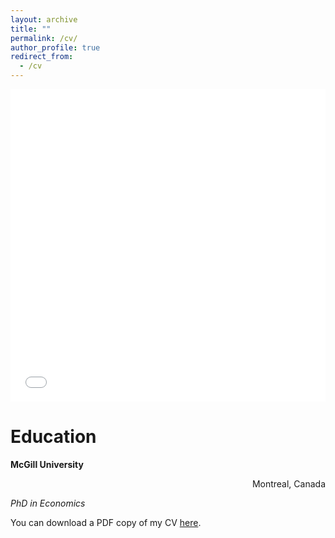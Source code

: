 ```yaml
---
layout: archive
title: ""
permalink: /cv/
author_profile: true
redirect_from:
  - /cv
---
```


<!---
comments
--->

<iframe src="/files/pdf/my_CV.pdf" width="100%" height="500" frameborder="no" border="0" marginwidth="0" marginheight="0"></iframe>


# Education
**McGill University** <p style='text-align: right;'> Montreal, Canada </p>
*PhD in Economics*


You can download a PDF copy of my CV [here](/files/pdf/my_CV.pdf).
